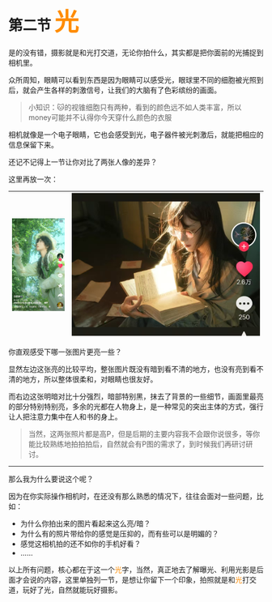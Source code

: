 # 第二节  <font color="#FF8C00" size="7">光</font>

是的没有错，摄影就是和光打交道，无论你拍什么，其实都是把你面前的光捕捉到相机里。

众所周知，眼睛可以看到东西是因为眼睛可以感受光，眼球里不同的细胞被光照到后，就会产生各样的刺激信号，让我们的大脑有了色彩缤纷的画面。

> 小知识：🐱的视锥细胞只有两种，看到的颜色远不如人类丰富，所以money可能并不认得你今天穿什么颜色的衣服

相机就像是一个电子眼睛，它也会感受到光，电子器件被光刺激后，就能把相应的信息保留下来。

还记不记得上一节让你对比了两张人像的差异？

这里再放一次：

| <img src="../assets/chapter1/profile1.jpg" style="zoom: 33%;" /> | <img src="../assets/chapter1/profile2.jpg" style="zoom: 67%;" /> |
| ------------------------------------------------------------ | ------------------------------------------------------------ |

你直观感受下哪一张图片更亮一些？

显然左边这张亮的比较平均，整张图片既没有暗到看不清的地方，也没有亮到看不清的地方，所以整体很柔和，对眼睛也很友好。

而右边这张明暗对比十分强烈，暗部特别黑，抹去了背景的一些细节，画面里最亮的部分特别特别亮，多余的光都在人物身上，是一种常见的突出主体的方式，强行让人把注意力集中在人和书的身上。

> 当然，这两张照片都是高P，但是后期的主要内容我不会跟你说很多，等你能比较熟练地拍拍拍后，自然就会有P图的需求了，到时候我们再研讨研讨。

-----------------------------------------

那么我为什么要说这个呢？

因为在你实际操作相机时，在还没有那么熟悉的情况下，往往会面对一些问题，比如：

- 为什么你拍出来的图片看起来这么亮/暗？
- 为什么有的照片带给你的感觉是压抑的，而有些可以是明媚的？
- 感觉这相机拍的还不如你的手机好看？
- ……

以上所有问题，核心都在于这一个<font color="#FF8C00">光</font>字，当然，真正地去了解曝光、利用光影是后面才会说的内容，这里单独列一节，是想让你留下一个印象，拍照就是和<font color="#FF8C00">光</font>打交道，玩好了光，自然就能玩好摄影。